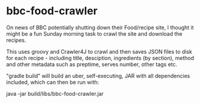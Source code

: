 # bbc-food-crawler

On news of BBC potentially shutting down their Food/recipe site, I thought it might be a fun Sunday morning task to crawl the site and download the recipes.

This uses groovy and Crawler4J to crawl and then saves JSON files to disk for each recipe - including title, desciption, ingredients (by section), method and other metadata such as preptime, serves number, other tags etc.

"gradle build" will build an uber, self-executing, JAR with all dependencies included, which can then be run with:

java -jar build/libs/bbc-food-crawler.jar

